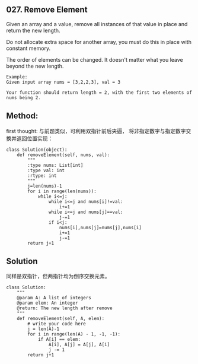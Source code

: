 ## 027. Remove Element

Given an array and a value, remove all instances of that value in place and return the new length.

Do not allocate extra space for another array, you must do this in place with constant memory.

The order of elements can be changed. It doesn't matter what you leave beyond the new length.

    Example:
    Given input array nums = [3,2,2,3], val = 3

    Your function should return length = 2, with the first two elements of nums being 2.

## Method:

first thought: 与前题类似，可利用双指针前后夹逼，
将非指定数字与指定数字交换并返回位置实现：

```
class Solution(object):
    def removeElement(self, nums, val):
        """
        :type nums: List[int]
        :type val: int
        :rtype: int
        """
        j=len(nums)-1
        for i in range(len(nums)):
            while i<=j:
                while i<=j and nums[i]!=val:
                    i+=1
                while i<=j and nums[j]==val:
                    j-=1
                if i<j:
                    nums[i],nums[j]=nums[j],nums[i]
                    i+=1
                    j-=1
        return j+1
```

## Solution

同样是双指针，但两指针均为倒序交换元素。
```
class Solution:
    """
    @param A: A list of integers
    @param elem: An integer
    @return: The new length after remove
    """
    def removeElement(self, A, elem):
        # write your code here
        j = len(A)-1
        for i in range(len(A) - 1, -1, -1):
            if A[i] == elem:
                A[i], A[j] = A[j], A[i]
                j -= 1
        return j+1